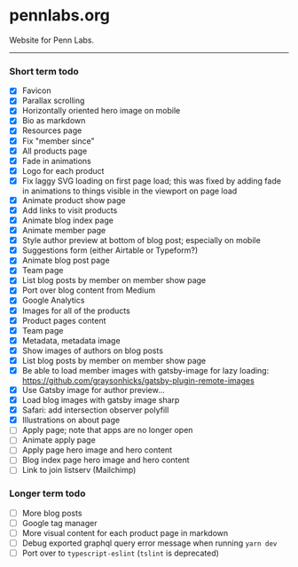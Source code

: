 # pennlabs.org

Website for Penn Labs.

---

### Short term todo

- [x] Favicon
- [x] Parallax scrolling
- [x] Horizontally oriented hero image on mobile
- [x] Bio as markdown
- [x] Resources page
- [x] Fix "member since"
- [x] All products page
- [x] Fade in animations
- [x] Logo for each product
- [x] Fix laggy SVG loading on first page load; this was fixed by adding fade in animations to things visible in the viewport on page load
- [x] Animate product show page
- [x] Add links to visit products
- [x] Animate blog index page
- [x] Animate member page
- [x] Style author preview at bottom of blog post; especially on mobile
- [x] Suggestions form (either Airtable or Typeform?)
- [x] Animate blog post page
- [x] Team page
- [x] List blog posts by member on member show page
- [x] Port over blog content from Medium
- [x] Google Analytics
- [x] Images for all of the products
- [x] Product pages content
- [x] Team page
- [x] Metadata, metadata image
- [x] Show images of authors on blog posts
- [x] List blog posts by member on member show page
- [x] Be able to load member images with gatsby-image for lazy loading: https://github.com/graysonhicks/gatsby-plugin-remote-images
- [x] Use Gatsby image for author preview...
- [x] Load blog images with gatsby image sharp
- [x] Safari: add intersection observer polyfill
- [x] Illustrations on about page
- [ ] Apply page; note that apps are no longer open
- [ ] Animate apply page
- [ ] Apply page hero image and hero content
- [ ] Blog index page hero image and hero content
- [ ] Link to join listserv (Mailchimp)

### Longer term todo

- [ ] More blog posts
- [ ] Google tag manager
- [ ] More visual content for each product page in markdown
- [ ] Debug exported graphql query error message when running `yarn dev`
- [ ] Port over to `typescript-eslint` (`tslint` is deprecated)
